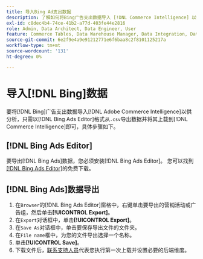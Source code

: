 ```yaml
---
title: 导入Bing Ad支出数据
description: 了解如何将Bing广告支出数据导入 [!DNL Commerce Intelligence] 以供分析。
exl-id: c8dec4b4-74ce-41b2-a77d-403fe44e2816
role: Admin, Data Architect, Data Engineer, User
feature: Commerce Tables, Data Warehouse Manager, Data Integration, Data Import/Export
source-git-commit: 6e2f9e4a9e91212771e6f6baa8c2f8101125217a
workflow-type: tm+mt
source-wordcount: '131'
ht-degree: 0%

---
```


# 导入[!DNL Bing]数据

要将[!DNL Bing]广告支出数据导入[!DNL Adobe Commerce Intelligence]以供分析，只需以[!DNL Bing Ads Editor]格式从`.csv`导出数据并将其上载到[!DNL Commerce Intelligence]即可，具体步骤如下。

## [!DNL Bing Ads Editor]

要导出[!DNL Bing Ads]数据，您必须安装[!DNL Bing Ads Editor]。 您可以找到[[!DNL Bing Ads Editor]](https://about.ads.microsoft.com/en-us/solutions/tools/editor)的免费下载。

## [!DNL Bing Ads]数据导出

1. 在`Browser`的[!DNL Bing Ads Editor]窗格中，右键单击要导出的营销活动或广告组，然后单击&#x200B;**[!UICONTROL Export]**。
1. 在`Export`对话框中，单击&#x200B;**[!UICONTROL Export]**。
1. 在`Save As`对话框中，单击要保存导出文件的文件夹。
1. 在`File name`框中，为您的文件导出选择一个名称。
1. 单击&#x200B;**[!UICONTROL Save]**。
1. 下载文件后，[联系支持人员](https://experienceleague.adobe.com/docs/commerce-knowledge-base/kb/troubleshooting/miscellaneous/mbi-service-policies.html?lang=zh-Hans)代表您执行第一次上载并设置必要的后端维度。
